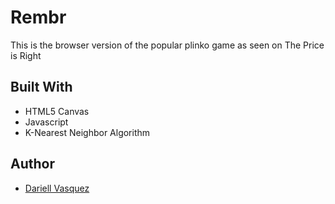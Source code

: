 # Rembr

This is the browser version of the popular plinko game as seen on The Price is Right

## Built With

* HTML5 Canvas
* Javascript
* K-Nearest Neighbor Algorithm

## Author

- [Dariell Vasquez](https://github.com/Dquez)
